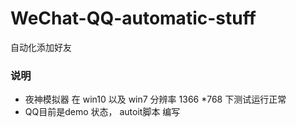 # WeChat-QQ-automatic-stuff
自动化添加好友


### 说明
- 夜神模拟器  在 win10 以及 win7  分辨率 1366 *768 下测试运行正常
- QQ目前是demo 状态， autoit脚本 编写
